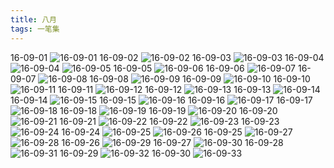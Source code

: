 ```yaml
---
title: 八月
tags: 一笔集
---
```

16-09-01
![16-09-01](https://lh3.googleusercontent.com/-AqiqqxsbHFg/WFXLXFXKeYI/AAAAAAAAAH4/25xcSRIGBWQ/I/16-09-01.jpg)
16-09-02
![16-09-02](https://lh3.googleusercontent.com/-J1KUySSox6U/WFXLXbkABjI/AAAAAAAAAH8/thHeW0M4VJI/I/16-09-02.jpg)
16-09-03
![16-09-03](https://lh3.googleusercontent.com/-2bOIV77FR3Y/WFXLXkmgDII/AAAAAAAAAIA/15sppdFppr8/I/16-09-03.jpg)
16-09-04
![16-09-04](https://lh3.googleusercontent.com/-VSVO5vUDYc8/WFXLX3E0m2I/AAAAAAAAAIE/Qz_k-n0kPgY/I/16-09-04.jpg)
![16-09-05](https://lh3.googleusercontent.com/-XH0-iXs3CS4/WFXLYKeicQI/AAAAAAAAAII/Hij1ZZ6KLs0/I/16-09-05.jpg)
16-09-05
![16-09-06](https://lh3.googleusercontent.com/-pfLRpOg0nrI/WFXLYQvO3DI/AAAAAAAAAIM/Zw0Pp0WoTu4/I/16-09-06.jpg)
16-09-06
![16-09-07](https://lh3.googleusercontent.com/-FKHcCqIHCr0/WFXLYUjAxJI/AAAAAAAAAIQ/IaOW63mfiSo/I/16-09-07.jpg)
16-09-07
![16-09-08](https://lh3.googleusercontent.com/-na73hgvInk0/WFXLYgDnrxI/AAAAAAAAAIU/lNcaHBErY54/I/16-09-08.jpg)
16-09-08
![16-09-09](https://lh3.googleusercontent.com/-Z0BdS5_OoHM/WFXLY7_Ig2I/AAAAAAAAAIY/J-WGokAVmXo/I/16-09-09.jpg)
16-09-09
![16-09-10](https://lh3.googleusercontent.com/-hhnOr2J8zYM/WFXLZHPVWQI/AAAAAAAAAIc/JY_nNgTijzs/I/16-09-10.jpg)
16-09-10
![16-09-11](https://lh3.googleusercontent.com/-5fHVW69lRbo/WFXLZWPSDAI/AAAAAAAAAIg/XDxcMnYw0B8/I/16-09-11.jpg)
16-09-11
![16-09-12](https://lh3.googleusercontent.com/-XWBj9Lnzxc8/WFXLZglx_sI/AAAAAAAAAIk/ooAwOJadogs/I/16-09-12.jpg)
16-09-12
![16-09-13](https://lh3.googleusercontent.com/-vo4tuo262yM/WFXLZxQCCvI/AAAAAAAAAIo/v6TLos72lTY/I/16-09-13.jpg)
16-09-13
![16-09-14](https://lh3.googleusercontent.com/-qDkGMy0_YPw/WFXLaChx4nI/AAAAAAAAAIs/ShaQSQKzlLU/I/16-09-14.jpg)
16-09-14
![16-09-15](https://lh3.googleusercontent.com/-WANUyGEhCTE/WFXLacSnqfI/AAAAAAAAAIw/sf9aHR5vW4E/I/16-09-15.jpg)
16-09-15
![16-09-16](https://lh3.googleusercontent.com/-dPkknLfvIf0/WFXLagp9DxI/AAAAAAAAAI0/Sq58HokBNMs/I/16-09-16.jpg)
16-09-16
![16-09-17](https://lh3.googleusercontent.com/-2ZAAC6t1U2A/WFXLak0INdI/AAAAAAAAAI4/vr_F7ftmvnw/I/16-09-17.jpg)
16-09-17
![16-09-18](https://lh3.googleusercontent.com/-RsJadrfBwgg/WFXLa8CcoRI/AAAAAAAAAI8/OILXKRjmi50/I/16-09-18.jpg)
16-09-18
![16-09-19](https://lh3.googleusercontent.com/-V3jfPdL5Pl4/WFXLbJmcr6I/AAAAAAAAAJA/h5g9se9D9Hc/I/16-09-19.jpg)
16-09-19
![16-09-20](https://lh3.googleusercontent.com/-0Um--DnYuHY/WFXLbp1v-rI/AAAAAAAAAJE/fUe9Q5jc7vc/I/16-09-20.jpg)
16-09-20
![16-09-21](https://lh3.googleusercontent.com/-xZhypKHffJU/WFXLb4Y4xaI/AAAAAAAAAJI/Dxc5GHPFjU4/I/16-09-21.jpg)
16-09-21
![16-09-22](https://lh3.googleusercontent.com/-ie0RfWpD0ac/WFXLcFXNj1I/AAAAAAAAAJM/KGYZ43U6W78/I/16-09-22.jpg)
16-09-22
![16-09-23](https://lh3.googleusercontent.com/-lC4xsOuRZHs/WFXLcQIMShI/AAAAAAAAAJQ/iV7M8qfDn7M/I/16-09-23.jpg)
16-09-23
![16-09-24](https://lh3.googleusercontent.com/-32AKIwLFs7g/WFXLcUX0OVI/AAAAAAAAAJU/peVsQTxOZFg/I/16-09-24.jpg)
16-09-24
![16-09-25](https://lh3.googleusercontent.com/-FXFc_DcNEwQ/WFXLcipdb3I/AAAAAAAAAJY/mw9Y41Zox8s/I/16-09-25.jpg)
![16-09-26](https://lh3.googleusercontent.com/-iuow53j6fC4/WFXLc7GaykI/AAAAAAAAAJc/PRRZMFG544Q/I/16-09-26.jpg)
16-09-25
![16-09-27](https://lh3.googleusercontent.com/-FeDmsyGpbI0/WFXLdIo967I/AAAAAAAAAJg/fECxcfRnt6U/I/16-09-27.jpg)
![16-09-28](https://lh3.googleusercontent.com/-dGdbY9n3NIw/WFXLdQivndI/AAAAAAAAAJk/CS97On9q_kw/I/16-09-28.jpg)
16-09-26
![16-09-29](https://lh3.googleusercontent.com/-qssdm6s9-OU/WFXLdvFybKI/AAAAAAAAAJo/lI1TzSAcW58/I/16-09-29.jpg)
16-09-27
![16-09-30](https://lh3.googleusercontent.com/-Mm37cdaq5mw/WFXLd7-9uiI/AAAAAAAAAJs/6uE-GdcVBT4/I/16-09-30.jpg)
16-09-28
![16-09-31](https://lh3.googleusercontent.com/-7HoA1glfy-I/WFXLeIS9HGI/AAAAAAAAAJw/IliqgafnZmU/I/16-09-31.jpg)
16-09-29
![16-09-32](https://lh3.googleusercontent.com/-VvGQh0lzUAo/WFXLeQqyyWI/AAAAAAAAAJ0/7svyE3Af5XI/I/16-09-32.jpg)
16-09-30
![16-09-33](https://lh3.googleusercontent.com/-caEShv_w-s4/WFXLevP9XbI/AAAAAAAAAJ4/o8QsFIeLgnk/I/16-09-33.jpg)




